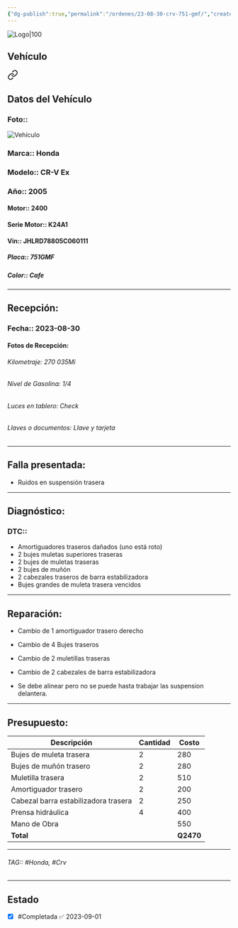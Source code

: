 ```yaml
---
{"dg-publish":true,"permalink":"/ordenes/23-08-30-crv-751-gmf/","created":"","updated":""}
---
```


![Logo|100](http://drive.google.com/uc?export=view&id=137fl3TIZ0-PU8b-Pt0bsjclwHub_u78G)

## Vehículo

<div class="transclusion internal-embed is-loaded"><a class="markdown-embed-link" href="/vehiculos/honda/crv-751-gmf/#datos-del-vehiculo" aria-label="Open link"><svg xmlns="http://www.w3.org/2000/svg" width="24" height="24" viewBox="0 0 24 24" fill="none" stroke="currentColor" stroke-width="2" stroke-linecap="round" stroke-linejoin="round" class="svg-icon lucide-link"><path d="M10 13a5 5 0 0 0 7.54.54l3-3a5 5 0 0 0-7.07-7.07l-1.72 1.71"></path><path d="M14 11a5 5 0 0 0-7.54-.54l-3 3a5 5 0 0 0 7.07 7.07l1.71-1.71"></path></svg></a><div class="markdown-embed">



## Datos del Vehículo 
### Foto:: 
![Vehículo](http://drive.google.com/uc?export=view&id=1JniPAkz-jSIlYYlIHTMQ3rTXQNqNg_Ln)

### Marca:: Honda 
### Modelo:: CR-V Ex
### Año:: 2005
#### Motor:: 2400
#### Serie Motor:: K24A1
#### Vin:: JHLRD78805C060111
##### Placa:: 751GMF
##### Color:: Cafe
---


</div></div>


## Recepción:
### Fecha:: 2023-08-30
#### Fotos de Recepción: 

###### Kilometraje: 270 035Mi
###### Nivel de Gasolina: 1/4
###### Luces en tablero: Check
###### Llaves o documentos: Llave y tarjeta 

---

## Falla presentada:
- Ruidos en suspensión trasera


---

## Diagnóstico:
### DTC:: 

- Amortiguadores traseros dañados (uno está roto)
- 2 bujes muletas superiores traseras
- 2 bujes de muletas traseras
- 2 bujes de muñón
- 2 cabezales traseros de barra estabilizadora
- Bujes grandes de muleta trasera vencidos

---
## Reparación:
- Cambio de 1 amortiguador trasero derecho 
- Cambio de 4 Bujes traseros 
- Cambio de 2 muletillas traseras 
- Cambio de 2 cabezales de barra estabilizadora

- Se debe alinear pero no se puede hasta trabajar las suspension delantera.

---

## Presupuesto:

| Descripción                          | Cantidad | Costo |
| ------------------------------------ | -------- | ----- |
| Bujes de muleta trasera              | 2        |  280     |
| Bujes de muñón trasero               | 2        | 280   |
| Muletilla trasera                    | 2        | 510   |
| Amortiguador trasero                 | 2        | 200   |
| Cabezal barra estabilizadora trasera | 2        | 250   |
| Prensa hidráulica                    | 4        | 400   |
| Mano de Obra                         |          | 550   |
| **Total**                                     |        |    **Q2470**   |


---

###### TAG:: #Honda, #Crv

---

## Estado

- [x] #Completada ✅ 2023-09-01